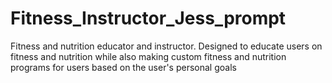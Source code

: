 # Fitness_Instructor_Jess_prompt
Fitness and nutrition educator and instructor. Designed to educate users on fitness and nutrition while also making custom fitness and nutrition programs for users based on the user's personal goals
